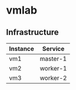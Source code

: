 # vmlab

## Infrastructure

| Instance | Service |
| -------- | ------- |
| vm1      |  master-1    |
| vm2      |    worker-1  |
| vm3      |     worker-2 |
